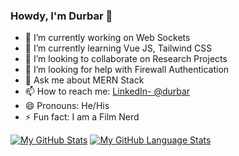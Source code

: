 ### Howdy, I'm Durbar 👋

- 🔭 I’m currently working on Web Sockets
- 🌱 I’m currently learning Vue JS, Tailwind CSS
- 👯 I’m looking to collaborate on Research Projects
- 🤔 I’m looking for help with Firewall Authentication
- 💬 Ask me about MERN Stack
- 📫 How to reach me: [LinkedIn- @durbar](https://www.linkedin.com/in/durbar-chakrabarty-867395200/)
- 😄 Pronouns: He/His
- ⚡ Fun fact: I am a Film Nerd


[![My GitHub Stats](https://github-readme-stats.vercel.app/api/?username=durbar2003&count_private=true&theme=tokyonight&showicons=true)]()
[![My GitHub Language Stats](https://github-readme-stats.vercel.app/api/top-langs/?username=durbar2003&langs_count=5&theme=tokyonight)]()

